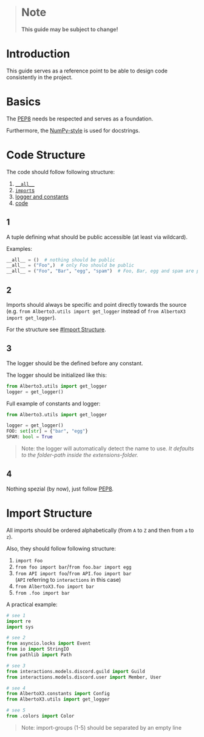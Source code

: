 > # **Note**
>
> **This guide may be subject to change!**

# Introduction

This guide serves as a reference point to be able to design code consistently in the project.


# Basics

The [PEP8] needs be respected and serves as a foundation.

Furthermore, the [NumPy-style][] is used for docstrings.


# Code Structure

The code should follow following structure:
  1. [`__all__`](#1)
  2. [`import`s](#2)
  3. [logger and constants](#3)
  4. [code](#4)

## 1
A tuple defining what should be public accessible (at least via wildcard).

Examples:
~~~py
__all__ = ()  # nothing should be public
__all__ = ("Foo",)  # only Foo should be public
__all__ = ("Foo", "Bar", "egg", "spam")  # Foo, Bar, egg and spam are public
~~~

## 2
Imports should always be specific and point directly towards the source (e.g. `from Alberto3.utils import get_logger` instead of `from AlbertoX3 import get_logger`).

For the structure see [#Import Structure](#import-structure).

## 3
The logger should be the defined before any constant.

The logger should be initialized like this:
~~~py
from Alberto3.utils import get_logger
logger = get_logger()
~~~

Full example of constants and logger:
~~~py
from Alberto3.utils import get_logger

logger = get_logger()
FOO: set[str] = {"bar", "egg"}
SPAM: bool = True
~~~

> Note: the logger will automatically detect the name to use. *It defaults to the folder-path inside the extensions-folder.*

## 4
Nothing spezial (by now), just follow [PEP8][].


# Import Structure
All imports should be ordered alphabetically (from `A` to `Z` and then from `a` to `z`).

Also, they should follow following structure:
1. `import Foo`
2. `from foo import bar`/`from foo.bar import egg`
3. `from API import foo`/`from API.foo import bar`</br>
   (`API` referring to `interactions` in this case)
4. `from AlbertoX3.foo import bar`
5. `from .foo import bar`

A practical example:
~~~py
# see 1
import re
import sys

# see 2
from asyncio.locks import Event
from io import StringIO
from pathlib import Path

# see 3
from interactions.models.discord.guild import Guild
from interactions.models.discord.user import Member, User

# see 4
from AlbertoX3.constants import Config
from AlbertoX3.utils import get_logger

# see 5
from .colors import Color
~~~
> Note: import-groups (1-5) should be separated by an empty line


<!--- References --->
[PEP8]: https://www.python.org/dev/peps/pep-0008/
[NumPy-style]: https://numpydoc.readthedocs.io/en/latest/format.html
